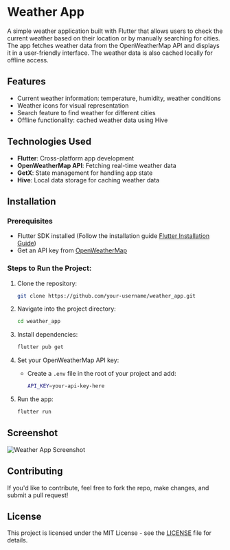 # Weather App

A simple weather application built with Flutter that allows users to check the current weather based on their location or by manually searching for cities. The app fetches weather data from the OpenWeatherMap API and displays it in a user-friendly interface. The weather data is also cached locally for offline access.

## Features
- Current weather information: temperature, humidity, weather conditions
- Weather icons for visual representation
- Search feature to find weather for different cities
- Offline functionality: cached weather data using Hive

## Technologies Used
- **Flutter**: Cross-platform app development
- **OpenWeatherMap API**: Fetching real-time weather data
- **GetX**: State management for handling app state
- **Hive**: Local data storage for caching weather data

## Installation

### Prerequisites
- Flutter SDK installed (Follow the installation guide [Flutter Installation Guide](https://flutter.dev/docs/get-started/install))
- Get an API key from [OpenWeatherMap](https://openweathermap.org/api)

### Steps to Run the Project:
1. Clone the repository:
    ```bash
    git clone https://github.com/your-username/weather_app.git
    ```

2. Navigate into the project directory:
    ```bash
    cd weather_app
    ```

3. Install dependencies:
    ```bash
    flutter pub get
    ```

4. Set your OpenWeatherMap API key:
    - Create a `.env` file in the root of your project and add:
      ```bash
      API_KEY=your-api-key-here
      ```

5. Run the app:
    ```bash
    flutter run
    ```

## Screenshot

![Weather App Screenshot](assets/images/screenshot.png)

## Contributing

If you'd like to contribute, feel free to fork the repo, make changes, and submit a pull request!

## License

This project is licensed under the MIT License - see the [LICENSE](LICENSE) file for details.
